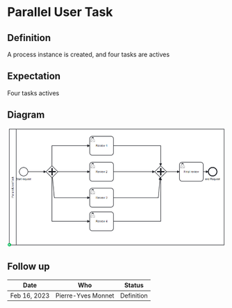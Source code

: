 # Parallel User Task

## Definition
A process instance is created, and four tasks are actives

## Expectation

Four tasks actives

## Diagram
![alt text](ParallelUserTask.png "Parallel user task")

## Follow up


| Date         | Who   | Status       |
|--------------|-------|--------------|
| Feb 16, 2023 | Pierre-Yves Monnet | Definition   |
